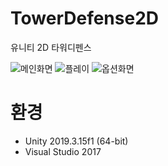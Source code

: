 # TowerDefense2D
유니티 2D 타워디펜스

![메인화면](https://user-images.githubusercontent.com/43703023/91195000-9b1def00-e733-11ea-978f-8cd86aa02d94.PNG)
![플레이](https://user-images.githubusercontent.com/43703023/91195003-9bb68580-e733-11ea-88ab-6f739803f21f.gif)
![옵션화면](https://user-images.githubusercontent.com/43703023/91195008-9c4f1c00-e733-11ea-9228-41fb13772a24.PNG)




# 환경
* Unity 2019.3.15f1 (64-bit)
* Visual Studio 2017
